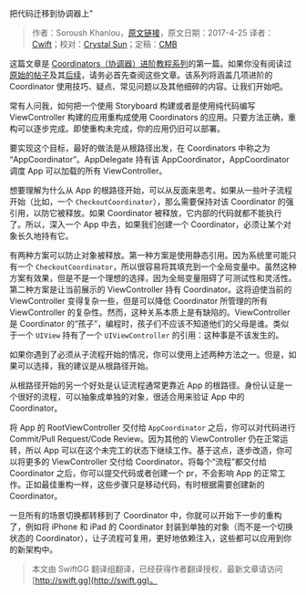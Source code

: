 把代码迁移到协调器上"

> 作者：Soroush Khanlou，[原文链接](http://khanlou.com/2017/04/migrating-to-coordinators/)，原文日期：2017-4-25
> 译者：[Cwift](http://weibo.com/277195544)；校对：[Crystal Sun](http://www.jianshu.com/users/7a2d2cc38444/latest_articles)；定稿：[CMB](https://github.com/chenmingbiao)
  









这篇文章是 [Coordinators（协调器）进阶教程系列](http://khanlou.com/tag/advanced-coordinators/)的第一篇。如果你没有阅读过[原始的帖子](http://khanlou.com/2015/01/the-coordinator/)及其[后续](http://khanlou.com/2015/10/coordinators-redux/)，请务必首先查阅这些文章。该系列将涵盖几项进阶的 Coordinator 使用技巧、疑点、常见问题以及其他细碎的内容。让我们开始吧。



常有人问我，如何把一个使用 Storyboard 构建或者是使用纯代码编写 ViewController 构建的应用重构成使用 Coordinators 的应用。只要方法正确，重构可以逐步完成。即使重构未完成，你的应用仍旧可以部署。

要实现这个目标，最好的做法是从根路径出发，在 Coordinators 中称之为 “AppCoordinator”。AppDelegate 持有该 AppCoordinator，AppCoordinator 调度 App 可以加载的所有 ViewController。

想要理解为什么从 App 的根路径开始，可以从反面来思考。如果从一些叶子流程开始（比如，一个 `CheckoutCoordinator`），那么需要保持对该 Coordinator 的强引用，以防它被释放。如果 Coordinator 被释放，它内部的代码就都不能执行了。所以，深入一个 App 中去，如果我们创建一个 Coordinator，必须让某个对象长久地持有它。

有两种方案可以防止对象被释放。第一种方案是使用静态引用。因为系统里可能只有一个 `CheckoutCoordinator`，所以很容易将其填充到一个全局变量中。虽然这种方案有效果，但是不是一个理想的选择，因为全局变量阻碍了可测试性和灵活性。第二种方案是让当前展示的 ViewController 持有 Coordinator。这将迫使当前的 ViewController 变得复杂一些，但是可以降低 Coordinator 所管理的所有 ViewController 的复杂性。然而，这种关系本质上是有缺陷的。ViewController 是 Coordinator 的“孩子”，编程时，孩子们不应该不知道他们的父母是谁。类似于一个 `UIView` 持有了一个 `UIViewController` 的引用：这种事是不该发生的。

如果你遇到了必须从子流程开始的情况，你可以使用上述两种方法之一。但是，如果可以选择，我的建议是从根路径开始。

从根路径开始的另一个好处是认证流程通常更靠近 App 的根路径。身份认证是一个很好的流程，可以抽象成单独的对象，很适合用来验证 App 中的 Coordinator。

将 App 的 RootViewController 交付给 `AppCoordinator` 之后，你可以对代码进行 Commit/Pull Request/Code Review。因为其他的 ViewController 仍在正常运转，所以 App 可以在这个未完工的状态下继续工作。基于这点，逐步改造，你可以将更多的 ViewController 交付给 Coordinator。将每个“流程”都交付给 Coordinator 之后，你可以提交代码或者创建一个 pr，不会影响 App 的正常工作。正如最佳重构一样，这些步骤只是移动代码，有时根据需要创建新的 Coordinator。

一旦所有的场景切换都转移到了 Coordinator 中，你就可以开始下一步的重构了，例如将 iPhone 和 iPad 的 Coordinator 封装到单独的对象（而不是一个切换状态的 Coordinator），让子流程可复用，更好地依赖注入，这些都可以应用到你的新架构中。
> 本文由 SwiftGG 翻译组翻译，已经获得作者翻译授权，最新文章请访问 [http://swift.gg](http://swift.gg)。